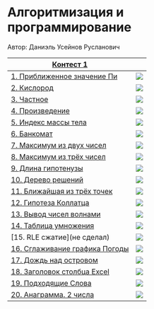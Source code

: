 # Алгоритмизация и программирование

Автор: Даниэль Усейнов Русланович

|[Контест 1](https://contest.yandex.ru/contest/52142/problems/) |  |
| --- | :-: |
| [1. Приближенное значение Пи](https://github.com/gingerrooty/CFU-FTI-PI-231-2-/blob/3ef7f201c1cf5e027e897eb8a4ddfcd8f0cc7769/course_01/contest_01/01.cpp) | ![](https://raw.githubusercontent.com/VladimirChabanov/alg_and_prog_2023_prt/main/img/cpp.png) |
| [2. Кислород](https://github.com/gingerrooty/CFU-FTI-PI-231-2-/blob/5d7c8d6dbe7814364d4cbf91db387d6dba2edfc9/course_01/contest_01/02.go) | ![](https://raw.githubusercontent.com/VladimirChabanov/alg_and_prog_2023_prt/main/img/go.png) |
| [3. Частное](https://github.com/gingerrooty/CFU-FTI-PI-231-2-/blob/5d7c8d6dbe7814364d4cbf91db387d6dba2edfc9/course_01/contest_01/03.cpp) | ![](https://raw.githubusercontent.com/VladimirChabanov/alg_and_prog_2023_prt/main/img/cpp.png) |
| [4. Произведение](https://github.com/gingerrooty/CFU-FTI-PI-231-2-/blob/5d7c8d6dbe7814364d4cbf91db387d6dba2edfc9/course_01/contest_01/04.go) | ![](https://raw.githubusercontent.com/VladimirChabanov/alg_and_prog_2023_prt/main/img/go.png) |
| [5. Индекс массы тела](https://github.com/gingerrooty/CFU-FTI-PI-231-2-/blob/f1a30546298c5f8b7be6fa3d9424b2fa73f0c9e0/course_01/contest_01/05.cpp) | ![](https://raw.githubusercontent.com/VladimirChabanov/alg_and_prog_2023_prt/main/img/cpp.png) |
| [6. Банкомат](https://github.com/gingerrooty/CFU-FTI-PI-231-2-/blob/f1a30546298c5f8b7be6fa3d9424b2fa73f0c9e0/course_01/contest_01/06.go) | ![](https://raw.githubusercontent.com/VladimirChabanov/alg_and_prog_2023_prt/main/img/go.png) |
| [7. Максимум из двух чисел](https://github.com/gingerrooty/CFU-FTI-PI-231-2-/blob/f1a30546298c5f8b7be6fa3d9424b2fa73f0c9e0/course_01/contest_01/07.cpp) | ![](https://raw.githubusercontent.com/VladimirChabanov/alg_and_prog_2023_prt/main/img/cpp.png) |
| [8. Максимум из трёх чисел](https://github.com/gingerrooty/CFU-FTI-PI-231-2-/blob/f1a30546298c5f8b7be6fa3d9424b2fa73f0c9e0/course_01/contest_01/08.go) | ![](https://raw.githubusercontent.com/VladimirChabanov/alg_and_prog_2023_prt/main/img/go.png) |
| [9. Длина гипотенузы](https://github.com/gingerrooty/CFU-FTI-PI-231-2-/blob/f1a30546298c5f8b7be6fa3d9424b2fa73f0c9e0/course_01/contest_01/09.cpp) | ![](https://raw.githubusercontent.com/VladimirChabanov/alg_and_prog_2023_prt/main/img/cpp.png) |
| [10. Дерево решений](https://github.com/gingerrooty/CFU-FTI-PI-231-2-/blob/f1a30546298c5f8b7be6fa3d9424b2fa73f0c9e0/course_01/contest_01/10.go) | ![](https://raw.githubusercontent.com/VladimirChabanov/alg_and_prog_2023_prt/main/img/go.png) |
| [11. Ближайшая из трёх точек](https://github.com/gingerrooty/CFU-FTI-PI-231-2-/blob/f1a30546298c5f8b7be6fa3d9424b2fa73f0c9e0/course_01/contest_01/11.cpp) | ![](https://raw.githubusercontent.com/VladimirChabanov/alg_and_prog_2023_prt/main/img/cpp.png) |
| [12. Гипотеза Коллатца](https://github.com/gingerrooty/CFU-FTI-PI-231-2-/blob/f1a30546298c5f8b7be6fa3d9424b2fa73f0c9e0/course_01/contest_01/12.go) | ![](https://raw.githubusercontent.com/VladimirChabanov/alg_and_prog_2023_prt/main/img/go.png) |
| [13. Вывод чисел волнами](https://github.com/gingerrooty/CFU-FTI-PI-231-2-/blob/f1a30546298c5f8b7be6fa3d9424b2fa73f0c9e0/course_01/contest_01/13.cpp) | ![](https://raw.githubusercontent.com/VladimirChabanov/alg_and_prog_2023_prt/main/img/cpp.png) |
| [14. Таблица умножения](https://github.com/gingerrooty/CFU-FTI-PI-231-2-/blob/f1a30546298c5f8b7be6fa3d9424b2fa73f0c9e0/course_01/contest_01/14.go) | ![](https://raw.githubusercontent.com/VladimirChabanov/alg_and_prog_2023_prt/main/img/go.png) |
| [15. RLE сжатие](не сделал) | ![](https://raw.githubusercontent.com/VladimirChabanov/alg_and_prog_2023_prt/main/img/cpp.png) |
| [16. Сглаживание графика Погоды]() | ![](https://raw.githubusercontent.com/VladimirChabanov/alg_and_prog_2023_prt/main/img/go.png) |
| [17. Дождь над островом]() | ![](https://raw.githubusercontent.com/VladimirChabanov/alg_and_prog_2023_prt/main/img/cpp.png) |
| [18. Заголовок столбца Excel](https://github.com/gingerrooty/CFU-FTI-PI-231-2-/blob/f1a30546298c5f8b7be6fa3d9424b2fa73f0c9e0/course_01/contest_01/18.cpp) | ![](https://raw.githubusercontent.com/VladimirChabanov/alg_and_prog_2023_prt/main/img/cpp.png) |
| [19. Подходящие Слова](https://github.com/gingerrooty/CFU-FTI-PI-231-2-/blob/f1a30546298c5f8b7be6fa3d9424b2fa73f0c9e0/course_01/contest_01/19.cpp) | ![](https://raw.githubusercontent.com/VladimirChabanov/alg_and_prog_2023_prt/main/img/cpp.png) |
| [20. Анаграмма. 2 числа](https://github.com/gingerrooty/CFU-FTI-PI-231-2-/blob/f1a30546298c5f8b7be6fa3d9424b2fa73f0c9e0/course_01/contest_01/20.cpp) | ![](https://raw.githubusercontent.com/VladimirChabanov/alg_and_prog_2023_prt/main/img/cpp.png) |
